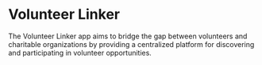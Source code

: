 # Volunteer Linker

The Volunteer Linker app aims to bridge the gap between volunteers and charitable organizations by providing a centralized platform for discovering and participating in volunteer opportunities.

